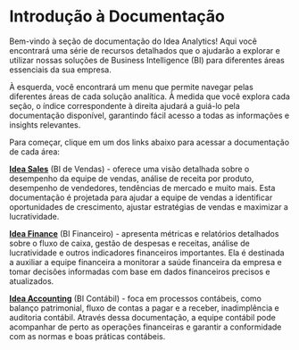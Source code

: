 # Introdução à Documentação

Bem-vindo à seção de documentação do Idea Analytics! Aqui você encontrará uma série de recursos detalhados que o ajudarão a explorar e utilizar nossas soluções de Business Intelligence (BI) para diferentes áreas essenciais da sua empresa.

À esquerda, você encontrará um menu que permite navegar pelas diferentes áreas de cada solução analítica. À medida que você explora cada seção, o índice correspondente à direita ajudará a guiá-lo pela documentação disponível, garantindo fácil acesso a todas as informações e insights relevantes.

Para começar, clique em um dos links abaixo para acessar a documentação de cada área:

**[Idea Sales](https://idea-technology-it.github.io/docs-idea/faturamento/ficha_tecnica/)** (BI de Vendas) - oferece uma visão detalhada sobre o desempenho da equipe de vendas, análise de receita por produto, desempenho de vendedores, tendências de mercado e muito mais. Esta documentação é projetada para ajudar a equipe de vendas a identificar oportunidades de crescimento, ajustar estratégias de vendas e maximizar a lucratividade.

**[Idea Finance](https://idea-technology-it.github.io/docs-idea/financeiro/ficha_tecnica/)** (BI Financeiro) - apresenta métricas e relatórios detalhados sobre o fluxo de caixa, gestão de despesas e receitas, análise de lucratividade e outros indicadores financeiros importantes. Ela é destinada a auxiliar a equipe financeira a monitorar a saúde financeira da empresa e tomar decisões informadas com base em dados financeiros precisos e atualizados.

**[Idea Accounting](https://idea-technology-it.github.io/docs-idea/contabilidade/ficha_tecnica/)** (BI Contábil) - foca em processos contábeis, como balanço patrimonial, fluxo de contas a pagar e a receber, inadimplência e auditoria contábil. Através dessa documentação, a equipe contábil pode acompanhar de perto as operações financeiras e garantir a conformidade com as normas e boas práticas contábeis.
